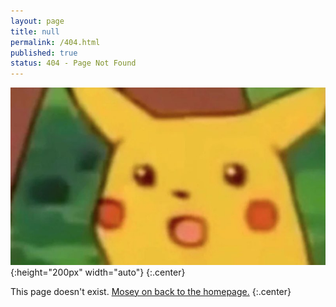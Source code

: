 ```yaml
---
layout: page
title: null
permalink: /404.html
published: true
status: 404 - Page Not Found
---
```


![:o](/images/etc/pikachu.JPG ":o"){:height="200px" width="auto"}
{:.center}

This page doesn't exist. [Mosey on back to the homepage.](/)
{:.center}